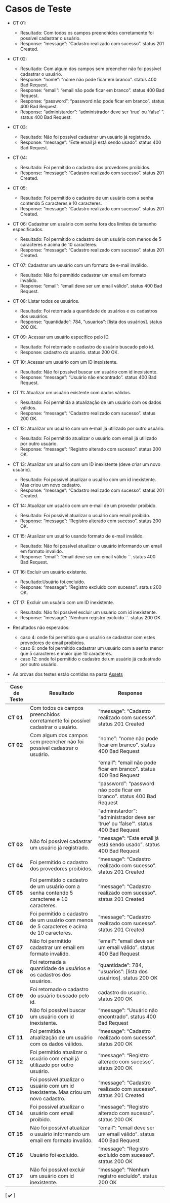 # Casos de Teste

- CT 01:

    - Resultado: Com todos os campos preenchidos corretamente foi possível cadastrar o usuário. 
    - Response: “message”: “Cadastro realizado com sucesso”. status 201 Created.

- CT 02: 

    - Resultado: Com algum dos campos sem preencher não foi possível cadastrar o usuário. 
    - Response: “nome”: “nome não pode ficar em branco”. status 400 Bad Request.
    - Response: “email”: “email não pode ficar em branco”. status 400 Bad Request.
    - Response: “password”: “password não pode ficar em branco”. status 400 Bad Request.
    - Response: “administardor”: “administrador deve ser ‘true’ ou ‘false’ ”. status 400 Bad Request.

- CT 03: 

    - Resultado: Não foi possível cadastrar um usuário já registrado.
    - Response: “message”: “Este email já está sendo usado”. status 400 Bad Request.

- CT 04: 
    - Resultado: Foi permitido o cadastro dos provedores proibidos.
    - Response: “message”: “Cadastro realizado com sucesso”. status 201 Created.

- CT 05: 
    - Resultado: Foi permitido o cadastro de um usuário com a senha contendo 5 caracteres e 10 caracteres.
    - Response: “message”: “Cadastro realizado com sucesso”. status 201 Created.

- CT 06: Cadastrar um usuário com senha fora dos limites de tamanho especificados.
    - Resultado: Foi permitido o cadastro de um usuário com menos de 5 caracteres e acima de 10 caracteres.
    - Response: “message”: “Cadastro realizado com sucesso”. status 201 Created.

- CT 07: Cadastrar um usuário com um formato de e-mail inválido.
    - Resultado: Não foi permitido cadastrar um email em formato invalido.
    - Response: “email”: “email deve ser um email válido”. status 400 Bad Request.

- CT 08: Listar todos os usuários.
    - Resultado: Foi retornada a quantidade de usuários e os cadastros dos usuários.
    - Response: “quantidade”: 784, “usuarios”: [lista dos usuários]. status 200 OK.

- CT 09: Acessar um usuário específico pelo ID.
    - Resultado: Foi retornado o cadastro do usuário buscado pelo id.
    - Response: cadastro do usuario. status 200 OK.

- CT 10: Acessar um usuário com um ID inexistente.
    - Resultado: Não foi possível buscar um usuário com id inexistente.
    - Response: “message”: “Usuário não encontrado”. status 400 Bad Request.

- CT 11: Atualizar um usuário existente com dados válidos.
    - Resultado: Foi permitida a atualização de um usuário com os dados válidos.
    - Response: “message”: “Cadastro realizado com sucesso”. status 200 OK.

- CT 12: Atualizar um usuário com um e-mail já utilizado por outro usuário.
    - Resultado: Foi permitido atualizar o usuário com email já utilizado por outro usuário.
    - Response: “message”: “Registro alterado com sucesso”. status 200 OK.

- CT 13: Atualizar um usuário com um ID inexistente (deve criar um novo usuário).
    - Resultado: Foi possível atualizar o usuário com um id inexistente. Mas criou um novo cadastro.
    - Response: “message”: “Cadastro realizado com sucesso”. status 201 Created.

- CT 14: Atualizar um usuário com um e-mail de um provedor proibido.
    - Resultado: Foi possível atualizar o usuário com email proibido.
    - Response: “message”: “Registro alterado com sucesso”. status 200 OK.

- CT 15: Atualizar um usuário usando formato de e-mail inválido.
    - Resultado: Não foi possível atualizar o usuário informando um email em formato invalido.
    - Response: “email”: “email deve ser um email válido ``. status 400 Bad Request.

- CT 16: Excluir um usuário existente.
    - Resultado:Usuário foi excluído.
    - Response: “message”: “Registro excluído com sucesso”. status 200 OK.

- CT 17: Excluir um usuário com um ID inexistente.
    - Resultado: Não foi possível excluir um usuário com id inexistente.
    - Response: “message”: “Nenhum registro excluído ``. status 200 OK.

- Resultados não esperados: 
    - caso 4: onde foi permitido que o usuário se cadastrar com estes provedores de email proibidos.
    - caso 6: onde foi permitido cadastrar um usuário com a senha menor que 5 caracteres e maior que 10 caracteres.
    - caso 12: onde foi permitido o cadastro de um usuário já cadastrado por outro usuário.

- As provas dos testes estão contidas na pasta  [Assets](Sprint02\Challenge\Assets)

| Caso de Teste | Resultado                                                                                          | Response                                                       |
|---------------|----------------------------------------------------------------------------------------------------|----------------------------------------------------------------|
| **CT 01**     | Com todos os campos preenchidos corretamente foi possível cadastrar o usuário.                    | “message”: “Cadastro realizado com sucesso”. status 201 Created|
| **CT 02**     | Com algum dos campos sem preencher não foi possível cadastrar o usuário.                           | “nome”: “nome não pode ficar em branco”. status 400 Bad Request|
|               |                                                                                                    | “email”: “email não pode ficar em branco”. status 400 Bad Request|
|               |                                                                                                    | “password”: “password não pode ficar em branco”. status 400 Bad Request|
|               |                                                                                                    | “administardor”: “administrador deve ser ‘true’ ou ‘false’”. status 400 Bad Request|
| **CT 03**     | Não foi possível cadastrar um usuário já registrado.                                               | “message”: “Este email já está sendo usado”. status 400 Bad Request|
| **CT 04**     | Foi permitido o cadastro dos provedores proibidos.                                                 | “message”: “Cadastro realizado com sucesso”. status 201 Created|
| **CT 05**     | Foi permitido o cadastro de um usuário com a senha contendo 5 caracteres e 10 caracteres.          | “message”: “Cadastro realizado com sucesso”. status 201 Created|
| **CT 06**     | Foi permitido o cadastro de um usuário com menos de 5 caracteres e acima de 10 caracteres.         | “message”: “Cadastro realizado com sucesso”. status 201 Created|
| **CT 07**     | Não foi permitido cadastrar um email em formato invalido.                                          | “email”: “email deve ser um email válido”. status 400 Bad Request|
| **CT 08**     | Foi retornada a quantidade de usuários e os cadastros dos usuários.                                | “quantidade”: 784, “usuarios”: [lista dos usuários]. status 200 OK|
| **CT 09**     | Foi retornado o cadastro do usuário buscado pelo id.                                               | cadastro do usuario. status 200 OK                             |
| **CT 10**     | Não foi possível buscar um usuário com id inexistente.                                             | “message”: “Usuário não encontrado”. status 400 Bad Request    |
| **CT 11**     | Foi permitida a atualização de um usuário com os dados válidos.                                    | “message”: “Cadastro realizado com sucesso”. status 200 OK     |
| **CT 12**     | Foi permitido atualizar o usuário com email já utilizado por outro usuário.                        | “message”: “Registro alterado com sucesso”. status 200 OK      |
| **CT 13**     | Foi possível atualizar o usuário com um id inexistente. Mas criou um novo cadastro.                | “message”: “Cadastro realizado com sucesso”. status 201 Created|
| **CT 14**     | Foi possível atualizar o usuário com email proibido.                                               | “message”: “Registro alterado com sucesso”. status 200 OK      |
| **CT 15**     | Não foi possível atualizar o usuário informando um email em formato invalido.                      | “email”: “email deve ser um email válido”. status 400 Bad Request|
| **CT 16**     | Usuário foi excluído.                                                                              | “message”: “Registro excluído com sucesso”. status 200 OK      |
| **CT 17**     | Não foi possível excluir um usuário com id inexistente.                                            | “message”: “Nenhum registro excluído”. status 200 OK           |


[ ✔️ ]